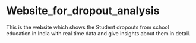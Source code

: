 # Website_for_dropout_analysis
This is the website which shows the Student dropouts from school education in India with real time data and give insights about them in detail.
